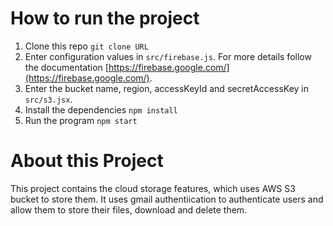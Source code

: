 # How to run the project

1) Clone this repo
  `git clone URL`
2) Enter configuration values in `src/firebase.js`.
For more details follow the documentation [https://firebase.google.com/](https://firebase.google.com/).
3) Enter the bucket name, region, accessKeyId and secretAccessKey in `src/s3.jsx`.
4) Install the dependencies
   `npm install`
5) Run the program
    `npm start`

# About this Project
This project contains the cloud storage features, which uses AWS S3 bucket to store them. It uses gmail authentiication to authenticate users and allow them to store their files, download and delete them.
